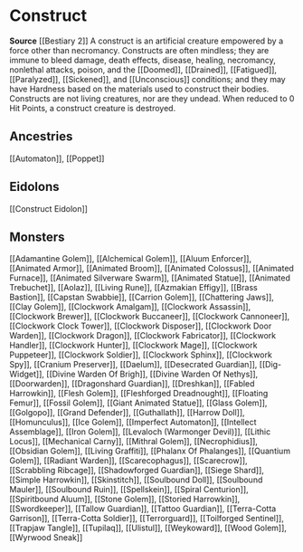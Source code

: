 ﻿---
id: '35'
name: Construct
rarity: Common
source: '[[DATABASE/source/Bestiary 2|Bestiary 2]]'
trait:
- Construct
type: Trait

---
# Construct

**Source** [[Bestiary 2]] 
A construct is an artificial creature empowered by a force other than necromancy. Constructs are often mindless; they are immune to bleed damage, death effects, disease, healing, necromancy, nonlethal attacks, poison, and the [[Doomed]], [[Drained]], [[Fatigued]], [[Paralyzed]], [[Sickened]], and [[Unconscious]] conditions; and they may have Hardness based on the materials used to construct their bodies. Constructs are not living creatures, nor are they undead. When reduced to 0 Hit Points, a construct creature is destroyed.

## Ancestries

[[Automaton]], [[Poppet]]

## Eidolons

[[Construct Eidolon]]

## Monsters

[[Adamantine Golem]], [[Alchemical Golem]], [[Aluum Enforcer]], [[Animated Armor]], [[Animated Broom]], [[Animated Colossus]], [[Animated Furnace]], [[Animated Silverware Swarm]], [[Animated Statue]], [[Animated Trebuchet]], [[Aolaz]], [[Living Rune]], [[Azmakian Effigy]], [[Brass Bastion]], [[Capstan Swabbie]], [[Carrion Golem]], [[Chattering Jaws]], [[Clay Golem]], [[Clockwork Amalgam]], [[Clockwork Assassin]], [[Clockwork Brewer]], [[Clockwork Buccaneer]], [[Clockwork Cannoneer]], [[Clockwork Clock Tower]], [[Clockwork Disposer]], [[Clockwork Door Warden]], [[Clockwork Dragon]], [[Clockwork Fabricator]], [[Clockwork Handler]], [[Clockwork Hunter]], [[Clockwork Mage]], [[Clockwork Puppeteer]], [[Clockwork Soldier]], [[Clockwork Sphinx]], [[Clockwork Spy]], [[Cranium Preserver]], [[Daelum]], [[Desecrated Guardian]], [[Dig-Widget]], [[Divine Warden Of Brigh]], [[Divine Warden Of Nethys]], [[Doorwarden]], [[Dragonshard Guardian]], [[Dreshkan]], [[Fabled Harrowkin]], [[Flesh Golem]], [[Fleshforged Dreadnought]], [[Floating Femur]], [[Fossil Golem]], [[Giant Animated Statue]], [[Glass Golem]], [[Golgopo]], [[Grand Defender]], [[Guthallath]], [[Harrow Doll]], [[Homunculus]], [[Ice Golem]], [[Imperfect Automaton]], [[Intellect Assemblage]], [[Iron Golem]], [[Levaloch (Warmonger Devil)]], [[Lithic Locus]], [[Mechanical Carny]], [[Mithral Golem]], [[Necrophidius]], [[Obsidian Golem]], [[Living Graffiti]], [[Phalanx Of Phalanges]], [[Quantium Golem]], [[Radiant Warden]], [[Scarecophagus]], [[Scarecrow]], [[Scrabbling Ribcage]], [[Shadowforged Guardian]], [[Siege Shard]], [[Simple Harrowkin]], [[Skinstitch]], [[Soulbound Doll]], [[Soulbound Mauler]], [[Soulbound Ruin]], [[Spellskein]], [[Spiral Centurion]], [[Spiritbound Aluum]], [[Stone Golem]], [[Storied Harrowkin]], [[Swordkeeper]], [[Tallow Guardian]], [[Tattoo Guardian]], [[Terra-Cotta Garrison]], [[Terra-Cotta Soldier]], [[Terrorguard]], [[Toilforged Sentinel]], [[Trapjaw Tangle]], [[Tupilaq]], [[Ulistul]], [[Weykoward]], [[Wood Golem]], [[Wyrwood Sneak]]